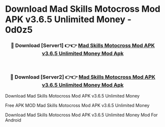 # Download Mad Skills Motocross Mod APK v3.6.5 Unlimited Money - 0d0z5



<div align="center">
<h3>🔴 Download [Server1] 👉👉 <a href="https://momento.my/?title=Mad_Skills_Motocross_Mod_APK_v3.6.5_Unlimited_Money">Mad Skills Motocross Mod APK v3.6.5 Unlimited Money Mod Apk</a></h3><br>

<h3>🔴 Download [Server2] 👉👉 <a href="https://momento.my/?title=Mad_Skills_Motocross_Mod_APK_v3.6.5_Unlimited_Money">Mad Skills Motocross Mod APK v3.6.5 Unlimited Money Mod Apk</a></h3>
</div>



Download Mad Skills Motocross Mod APK v3.6.5 Unlimited Money 

Free APK MOD Mad Skills Motocross Mod APK v3.6.5 Unlimited Money 

Download Mad Skills Motocross Mod APK v3.6.5 Unlimited Money Mod For Android
